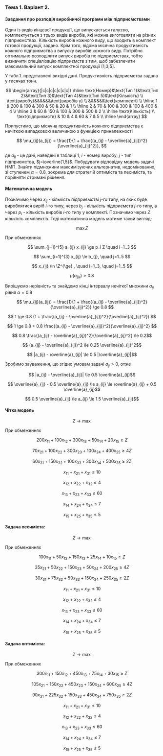 ### Тема 1. Варіант 2.

#### Завдання про розподіл виробничої програми між підприємствами

Один із видів кінцевої продукції, що випускається галуззю, комплектується з трьох видів виробів, які можна виготовляти на різних підприємствах. Кількість виробів кожного виду, що входить в комплект готової продукції, задано. Крім того, відома місячна продуктивність кожного підприємства з випуску виробів кожного виду. Потрібно оптимально розподілити випуск виробів по підприємствах, тобто визначити спеціалізацію підприємств з тим, щоб забезпечити максимальний випуск комплектної продукції [1;3;5].

У табл.1. представлені вихідні дані. Продуктивність підприємства задана у тисячах тонн.

$$ \begin{array}{|c|c|c|c|c|c|c|}  \hline
  \text{Номер}&\text{Тип 1}&\text{Тип 2}&\text{Тип 3}&\text{Тип 4}&\text{Тип 5}&\text{Кількість} \\ 
  \text{виробу}&&&&&&\text{виробів у} \\
  &&&&&&\text{комплекті} \\ \hline
  1 & 200 & 100 & 300 & 50  & 20  & 1 \\ \hline
  2 & 70  & 100 & 300 & 100 & 400 & 4 \\ \hline
  3 & 60  & 150 & 100 & 300 & 500 & 2 \\ \hline
  \text{Кількість} \\ 
  \text{підприємств} & 10 & 4 & 60 & 7 & 5 \\ \hline
\end{array}
$$




Припустимо, що місячна продуктивність кожного підприємства є нечіткою випадковою величиною з функцією приналежності

$$ \mu_{ij}(a_{ij}) = \frac{1}{1 + \frac{(a_{ij} - \overline{a}_{ij})^2}{\overline{a}_{ij}^2}},
$$

де $a_{ij}$ - це дані, наведені в таблиці 1, $i$ - номер виробу; $j$ - тип підприємства, $j=\overline{1,5}$. Побудувати відповідну модель задачі НМП. Знайти підмножини максимізуючих альтернатив, недомінованих, зі ступенем $\alpha=0.8$, зокрема для стратегій оптиміста та песиміста, та порівняти отримані рішення.

#### Математична модель

Позначимо через $x_{ij}$ - кількість підприємстві $j$-го типу, на яких буде вироблятися виріб $i$-го типу, через $b_{j}$ - кількість підприємств $j$-го типу, а через $p_i$ - кількість виробів $i$-го типу у комплекті. Позначимо через $Z$ кількість комплектів. Тоді математична модель матиме такий вигляд:

$$ \max Z $$

При обмеженнях

$$ \sum_{j=1}^{5} a_{ij} x_{ij} \ge p_i Z \quad i=1..3 $$

$$ \sum_{i=1}^{3} x_{ij} \le b_{j}, \quad j=1..5 $$

$$ x_{ij} \in \Z^{\ge} , \quad i=1..3, \quad j=1..5 $$

$$ \mu(a_{ijk})  \ge 0.8 $$

Вирішуємо нерівність та знайдемо кінці інтервалу нечіткої множини $a_{ij}$ рівня $\alpha=0.8$

$$ \mu_{ij}(a_{ij}) = \frac{1}{1 + \frac{(a_{ij} - \overline{a}_{ij})^2}{\overline{a}_{ij}^2}} \ge 0.8 $$

$$ 1 \ge 0.8 (1 + \frac{(a_{ij} - \overline{a}_{ij})^2}{\overline{a}_{ij}^2}) $$

$$ 1 \ge 0.8 + 0.8 \frac{(a_{ij} - \overline{a}_{ij})^2}{\overline{a}_{ij}^2} $$

$$ 0.8 \frac{(a_{ij} - \overline{a}_{ij})^2}{\overline{a}_{ij}^2} \le 0.2$$

$$ (a_{ij} - \overline{a}_{ij})^2 \le 0.25 \overline{a}_{ij}^2$$

$$ |a_{ij} - \overline{a}_{ij}| \le 0.5 |\overline{a}_{ij}|$$

Зробимо зауваження, що згідно умовам задачі ${a}_{ij} > 0$, отже 

$$ |a_{ij} - \overline{a}_{ij}| \le 0.5 \overline{a}_{ij}$$

$$ \overline{a}_{ij} - 0.5 \overline{a}_{ij} \le a_{ij} \le \overline{a}_{ij} + 0.5 \overline{a}_{ij}$$

$$ 0.5 \overline{a}_{ij} \le a_{ij} \le 1.5 \overline{a}_{ij}$$

#### Чітка модель

$$ Z \rightarrow \max $$

При обмеженнях

$$ 200 x_{11} + 100 x_{12} + 300 x_{13} +  50 x_{14} +  20 x_{15} \ge Z
$$

$$ 70 x_{21} + 100 x_{22} + 300 x_{23} + 100 x_{24} + 400 x_{25} \ge 4Z 
$$

$$ 60 x_{31} + 150 x_{32} + 100 x_{33} + 300 x_{34} + 500 x_{35} \ge 2Z
$$

$$ x_{11} + x_{21} + x_{31} \le 10 $$

$$ x_{12} + x_{22} + x_{32} \le 4 $$

$$ x_{13} + x_{23} + x_{33} \le 60 $$

$$ x_{14} + x_{24} + x_{34} \le 7 $$

$$ x_{15} + x_{25} + x_{35} \le 5 $$

#### Задача песиміста:

$$ Z \rightarrow \max $$

При обмеженнях

$$ 100 x_{11} +  50 x_{12} + 150 x_{13} +  25 x_{14} +  10 x_{15} \ge Z $$

$$ 35 x_{21} +  50 x_{22} + 150 x_{23} +  50 x_{24} + 200 x_{25} \ge 4Z $$

$$ 30 x_{31} +  75 x_{32} +  50 x_{33} + 150 x_{34} + 250 x_{35} \ge 2Z $$

$$ x_{11} + x_{21} + x_{31} \le 10 $$

$$ x_{12} + x_{22} + x_{32} \le 4 $$

$$ x_{13} + x_{23} + x_{33} \le 60 $$

$$ x_{14} + x_{24} + x_{34} \le 7 $$

$$ x_{15} + x_{25} + x_{35} \le 5 $$

#### Задача оптиміста:

$$ Z \rightarrow \max $$

При обмеженнях

$$ 300 x_{11} + 150 x_{12} + 450 x_{13} +  75 x_{14} +  30 x_{15}  \ge Z $$

$$ 105 x_{21} + 150 x_{22} + 450 x_{23} + 150 x_{24} + 600 x_{25} \ge 4Z $$

$$ 90 x_{31} + 225 x_{32} + 150 x_{33} + 450 x_{34} + 750 x_{35} \ge 2Z $$

$$ x_{11} + x_{21} + x_{31} \le 10 $$

$$ x_{12} + x_{22} + x_{32} \le 4 $$

$$ x_{13} + x_{23} + x_{33} \le 60 $$

$$ x_{14} + x_{24} + x_{34} \le 7 $$

$$ x_{15} + x_{25} + x_{35} \le 5 $$

